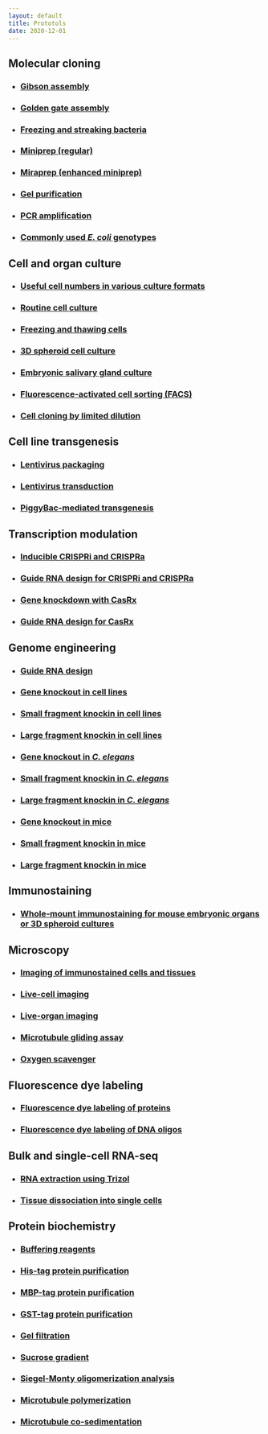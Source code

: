 ```yaml
---
layout: default
title: Prototols
date: 2020-12-01
---
```


## Molecular cloning

* ### [Gibson assembly](./gibson-assembly.html)
* ### [Golden gate assembly](./golden-gate-assembly.html)
* ### [Freezing and streaking bacteria](./freezing-and-streaking-bacteria.html)
* ### [Miniprep (regular)](./miniprep.html)
* ### [Miraprep (enhanced miniprep)](./miraprep.html)
* ### [Gel purification](./gel-purification.html)
* ### [PCR amplification](./PCR-amplification.html)
* ### [Commonly used _E. coli_ genotypes](./commonly-used-E-coli-genotypes.html)


## Cell and organ culture

* ### [Useful cell numbers in various culture formats](./useful-cell-numbers-in-various-culture-formats.html)
* ### [Routine cell culture](./routine-cell-culture.html)
* ### [Freezing and thawing cells](./freezing-and-thawing-cells.html)
* ### [3D spheroid cell culture](./3D-spheroid-cell-culture.html)
* ### [Embryonic salivary gland culture](./embryonic-salivary-gland-culture.html)
* ### [Fluorescence-activated cell sorting (FACS)](./fluorescence-activated-cell-sorting.html)
* ### [Cell cloning by limited dilution](./cell-cloning-by-limited-dilution.html)


## Cell line transgenesis

* ### [Lentivirus packaging](./lentivirus-packaging.html)
* ### [Lentivirus transduction](./lentivirus-transduction.html)
* ### [PiggyBac-mediated transgenesis](./piggybac-mediated-transgenesis.html)


## Transcription modulation

* ### [Inducible CRISPRi and CRISPRa](./inducible-CRISPRi-and-CRISPRa.html)
* ### [Guide RNA design for CRISPRi and CRISPRa](./guide-RNA-design-CRISPRi-CRISPRa.html)
* ### [Gene knockdown with CasRx](./gene-knockdown-with-CasRx.html)
* ### [Guide RNA design for CasRx](./guide-RNA-design-CasRx.html)


## Genome engineering

* ### [Guide RNA design](./guide-RNA-design.html)
* ### [Gene knockout in cell lines](./gene-knockout-in-cell-lines.html)
* ### [Small fragment knockin in cell lines](./small-fragment-knockin-in-cell-lines.html)
* ### [Large fragment knockin in cell lines](./large-fragment-knockin-in-cell-lines.html)
* ### [Gene knockout in _C. elegans_](./gene-knockout-in-C-elegans.html)
* ### [Small fragment knockin in _C. elegans_](./small-fragment-knockin-in-C-elegans.html)
* ### [Large fragment knockin in _C. elegans_](./large-fragment-knockin-in-C-elegans.html)
* ### [Gene knockout in mice](./gene-knockout-in-mice.html)
* ### [Small fragment knockin in mice](./small-fragment-knockin-in-mice.html)
* ### [Large fragment knockin in mice](./large-fragment-knockin-in-mice.html)


## Immunostaining

* ### [Whole-mount immunostaining for mouse embryonic organs or 3D spheroid cultures](./whole-mount-immunostaining-embryonic-organs-or-spheroids.html)

## Microscopy

* ### [Imaging of immunostained cells and tissues](./imaging-of-immunostained-cells-and-tissues.html)
* ### [Live-cell imaging](./live-cell-imaging.html)
* ### [Live-organ imaging](./live-organ-imaging.html)
* ### [Microtubule gliding assay](./microtubule-gliding-assay.html)
* ### [Oxygen scavenger](./oxygen-scavenger.html)


## Fluorescence dye labeling
* ### [Fluorescence dye labeling of proteins](./fluorescence-dye-labeling-of-proteins.html)
* ### [Fluorescence dye labeling of DNA oligos](./fluorescence-dye-labeling-of-DNA-oligos.html)


## Bulk and single-cell RNA-seq

* ### [RNA extraction using Trizol](./RNA-extraction-with-Trizol.html)
* ### [Tissue dissociation into single cells](./tissue-dissociation-into-single-cells.html)


## Protein biochemistry

* ### [Buffering reagents](./buffering-reagents.html)
* ### [His-tag protein purification](./his-tag-protein-purification.html)
* ### [MBP-tag protein purification](./MBP-tag-protein-purification.html)
* ### [GST-tag protein purification](./GST-tag-protein-purification.html)
* ### [Gel filtration](./gel-filtration.html)
* ### [Sucrose gradient](./sucrose-gradient.html)
* ### [Siegel-Monty oligomerization analysis](./Siegel-Monty-oligomerization-analysis.html)
* ### [Microtubule polymerization](./microtubule-polymerization.html)
* ### [Microtubule co-sedimentation](./microtubule-co-sedimentation.html)
